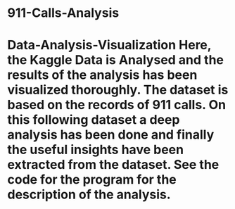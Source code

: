 # 911-Calls-Analysis
# Data-Analysis-Visualization Here, the Kaggle Data is Analysed and the results of the analysis has been visualized thoroughly. The dataset is based on the records of 911 calls. On this following dataset a deep analysis has been done and finally the useful insights have been extracted from the dataset. See the code for the program for the description of the analysis.
